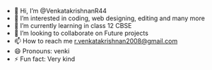 - 👋 Hi, I’m @VenkatakrishnanR44
- 👀 I’m interested in coding, web designing, editing and many more
- 🌱 I’m currently learning in class 12 CBSE 
- 💞️ I’m looking to collaborate on Future projects 
- 📫 How to reach me r.venkatakrishnan2008@gmail.com
- 😄 Pronouns: venki
- ⚡ Fun fact: Very kind 

<!---
VenkatakrishnanR44/VenkatakrishnanR44 is a ✨ special ✨ repository because its `README.md` (this file) appears on your GitHub profile.
You can click the Preview link to take a look at your changes.
--->
